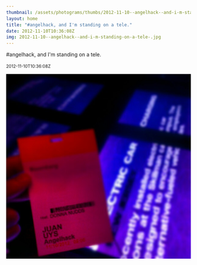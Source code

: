 ```yaml
---
thumbnail: /assets/photograms/thumbs/2012-11-10--angelhack--and-i-m-standing-on-a-tele-.png
layout: home
title: "#angelhack, and I'm standing on a tele."
date: 2012-11-10T10:36:08Z
img: 2012-11-10--angelhack--and-i-m-standing-on-a-tele-.jpg
---
```


#angelhack, and I'm standing on a tele.

<small>2012-11-10T10:36:08Z</small>

![#angelhack, and I'm standing on a tele.](/assets/photograms/original/2012-11-10--angelhack--and-i-m-standing-on-a-tele-.jpg)
